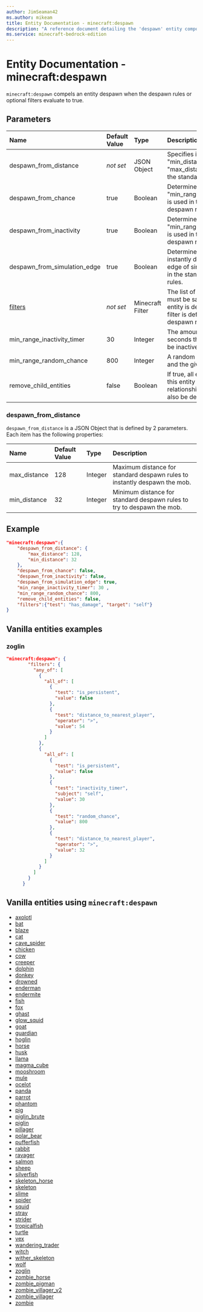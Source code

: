 ```yaml
---
author: JimSeaman42
ms.author: mikeam
title: Entity Documentation - minecraft:despawn
description: "A reference document detailing the 'despawn' entity component"
ms.service: minecraft-bedrock-edition
---
```


# Entity Documentation - minecraft:despawn

`minecraft:despawn` compels an entity despawn when the despawn rules or optional filters evaluate to true.

## Parameters

|Name |Default Value  |Type  |Description  |
|:----------|:----------|:----------|:----------|
|despawn_from_distance |*not set* |JSON Object| Specifies if the "min_distance" and "max_distance" are used in the standard despawn rules. |
|despawn_from_chance| true| Boolean|  Determines if "min_range_random_chance" is used in the standard despawn rules. |
|despawn_from_inactivity| true| Boolean|  Determines if the "min_range_inactivity_timer" is used in the standard despawn rules. |
|despawn_from_simulation_edge| true|  Boolean| Determines if the mob is instantly despawned at the edge of simulation distance in the standard despawn rules. |
|[filters](../FilterList.md)|*not set* | Minecraft Filter|  The list of conditions that must be satisfied before the entity is despawned. If a filter is defined then standard despawn rules are ignored. |
|min_range_inactivity_timer| 30| Integer|  The amount of time in seconds that the mob must be inactive. |
|min_range_random_chance| 800| Integer|  A random chance between 1 and the given value. |
| remove_child_entities| false| Boolean|If true, all entities linked to this entity in a child relationship (eg. leashed) will also be despawned. |

### despawn_from_distance

`despawn_from_distance` is a JSON Object that is defined by 2 parameters. Each item has the following properties:

|Name |Default Value  |Type  |Description  |
|:----------|:----------|:----------|:----------|
|max_distance| 128| Integer| Maximum distance for standard despawn rules to instantly despawn the mob. |
| min_distance| 32| Integer| Minimum distance for standard despawn rules to try to despawn the mob. |

## Example

```json
"minecraft:despawn":{
    "despawn_from_distance": {
        "max_distance": 128,
        "min_distance": 32
    },
    "despawn_from_chance": false,
    "despawn_from_inactivity": false,
    "despawn_from_simulation_edge": true,
    "min_range_inactivity_timer": 30 ,
    "min_range_random_chance": 800,
    "remove_child_entities": false,
    "filters":{"test": "has_damage", "target": "self"}
}
```

## Vanilla entities examples

### zoglin

```json
"minecraft:despawn": {
        "filters": {
          "any_of": [
            {
              "all_of": [
                {
                  "test": "is_persistent",
                  "value": false
                },
                {
                  "test": "distance_to_nearest_player",
                  "operator": ">",
                  "value": 54
                }
              ]
            },
            {
              "all_of": [
                {
                  "test": "is_persistent",
                  "value": false
                },
                {
                  "test": "inactivity_timer",
                  "subject": "self",
                  "value": 30
                },
                {
                  "test": "random_chance",
                  "value": 800
                },
                {
                  "test": "distance_to_nearest_player",
                  "operator": ">",
                  "value": 32
                }
              ]
            }
          ]
        }
      }
```

## Vanilla entities using `minecraft:despawn`

- [axolotl](../../../../Source/VanillaBehaviorPack_Snippets/entities/axolotl.md)
- [bat](../../../../Source/VanillaBehaviorPack_Snippets/entities/bat.md)
- [blaze](../../../../Source/VanillaBehaviorPack_Snippets/entities/blaze.md)
- [cat](../../../../Source/VanillaBehaviorPack_Snippets/entities/cat.md)
- [cave_spider](../../../../Source/VanillaBehaviorPack_Snippets/entities/cave_spider.md)
- [chicken](../../../../Source/VanillaBehaviorPack_Snippets/entities/chicken.md)
- [cow](../../../../Source/VanillaBehaviorPack_Snippets/entities/cow.md)
- [creeper](../../../../Source/VanillaBehaviorPack_Snippets/entities/creeper.md)
- [dolphin](../../../../Source/VanillaBehaviorPack_Snippets/entities/dolphin.md)
- [donkey](../../../../Source/VanillaBehaviorPack_Snippets/entities/donkey.md)
- [drowned](../../../../Source/VanillaBehaviorPack_Snippets/entities/drowned.md)
- [enderman](../../../../Source/VanillaBehaviorPack_Snippets/entities/enderman.md)
- [endermite](../../../../Source/VanillaBehaviorPack_Snippets/entities/endermite.md)
- [fish](../../../../Source/VanillaBehaviorPack_Snippets/entities/fish.md)
- [fox](../../../../Source/VanillaBehaviorPack_Snippets/entities/fox.md)
- [ghast](../../../../Source/VanillaBehaviorPack_Snippets/entities/ghast.md)
- [glow_squid](../../../../Source/VanillaBehaviorPack_Snippets/entities/glow_squid.md)
- [goat](../../../../Source/VanillaBehaviorPack_Snippets/entities/goat.md)
- [guardian](../../../../Source/VanillaBehaviorPack_Snippets/entities/guardian.md)
- [hoglin](../../../../Source/VanillaBehaviorPack_Snippets/entities/hoglin.md)
- [horse](../../../../Source/VanillaBehaviorPack_Snippets/entities/horse.md)
- [husk](../../../../Source/VanillaBehaviorPack_Snippets/entities/husk.md)
- [llama](../../../../Source/VanillaBehaviorPack_Snippets/entities/llama.md)
- [magma_cube](../../../../Source/VanillaBehaviorPack_Snippets/entities/magma_cube.md)
- [mooshroom](../../../../Source/VanillaBehaviorPack_Snippets/entities/mooshroom.md)
- [mule](../../../../Source/VanillaBehaviorPack_Snippets/entities/mule.md)
- [ocelot](../../../../Source/VanillaBehaviorPack_Snippets/entities/ocelot.md)
- [panda](../../../../Source/VanillaBehaviorPack_Snippets/entities/panda.md)
- [parrot](../../../../Source/VanillaBehaviorPack_Snippets/entities/parrot.md)
- [phantom](../../../../Source/VanillaBehaviorPack_Snippets/entities/phantom.md)
- [pig](../../../../Source/VanillaBehaviorPack_Snippets/entities/pig.md)
- [piglin_brute](../../../../Source/VanillaBehaviorPack_Snippets/entities/piglin_brute.md)
- [piglin](../../../../Source/VanillaBehaviorPack_Snippets/entities/piglin.md)
- [pillager](../../../../Source/VanillaBehaviorPack_Snippets/entities/pillager.md)
- [polar_bear](../../../../Source/VanillaBehaviorPack_Snippets/entities/polar_bear.md)
- [pufferfish](../../../../Source/VanillaBehaviorPack_Snippets/entities/pufferfish.md)
- [rabbit](../../../../Source/VanillaBehaviorPack_Snippets/entities/rabbit.md)
- [ravager](../../../../Source/VanillaBehaviorPack_Snippets/entities/ravager.md)
- [salmon](../../../../Source/VanillaBehaviorPack_Snippets/entities/salmon.md)
- [sheep](../../../../Source/VanillaBehaviorPack_Snippets/entities/sheep.md)
- [silverfish](../../../../Source/VanillaBehaviorPack_Snippets/entities/silverfish.md)
- [skeleton_horse](../../../../Source/VanillaBehaviorPack_Snippets/entities/skeleton_horse.md)
- [skeleton](../../../../Source/VanillaBehaviorPack_Snippets/entities/skeleton.md)
- [slime](../../../../Source/VanillaBehaviorPack_Snippets/entities/slime.md)
- [spider](../../../../Source/VanillaBehaviorPack_Snippets/entities/spider.md)
- [squid](../../../../Source/VanillaBehaviorPack_Snippets/entities/squid.md)
- [stray](../../../../Source/VanillaBehaviorPack_Snippets/entities/stray.md)
- [strider](../../../../Source/VanillaBehaviorPack_Snippets/entities/strider.md)
- [tropicalfish](../../../../Source/VanillaBehaviorPack_Snippets/entities/tropicalfish.md)
- [turtle](../../../../Source/VanillaBehaviorPack_Snippets/entities/turtle.md)
- [vex](../../../../Source/VanillaBehaviorPack_Snippets/entities/vex.md)
- [wandering_trader](../../../../Source/VanillaBehaviorPack_Snippets/entities/wandering_trader.md)
- [witch](../../../../Source/VanillaBehaviorPack_Snippets/entities/witch.md)
- [wither_skeleton](../../../../Source/VanillaBehaviorPack_Snippets/entities/wither_skeleton.md)
- [wolf](../../../../Source/VanillaBehaviorPack_Snippets/entities/wolf.md)
- [zoglin](../../../../Source/VanillaBehaviorPack_Snippets/entities/zoglin.md)
- [zombie_horse](../../../../Source/VanillaBehaviorPack_Snippets/entities/zombie_horse.md)
- [zombie_pigman](../../../../Source/VanillaBehaviorPack_Snippets/entities/zombie_pigman.md)
- [zombie_villager_v2](../../../../Source/VanillaBehaviorPack_Snippets/entities/zombie_villager_v2.md)
- [zombie_villager](../../../../Source/VanillaBehaviorPack_Snippets/entities/zombie_villager.md)
- [zombie](../../../../Source/VanillaBehaviorPack_Snippets/entities/zombie.md)
